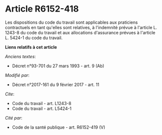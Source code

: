 # Article R6152-418

Les dispositions du code du travail sont applicables aux praticiens contractuels en tant qu'elles sont relatives, à
l'indemnité prévue à l'article L. 1243-8 du code du travail et aux allocations d'assurance prévues à l'article L. 5424-1 du
code du travail.

**Liens relatifs à cet article**

_Anciens textes_:

  - Décret n°93-701 du 27 mars 1993 - art. 9 (Ab)

_Modifié par_:

  - Décret n°2017-161 du 9 février 2017 - art. 11

_Cite_:

  - Code du travail - art. L1243-8
  - Code du travail - art. L5424-1

_Cité par_:

  - Code de la santé publique - art. R6152-419 (V)
